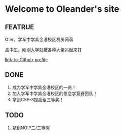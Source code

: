 # Welcome to Oleander's site

## FEATRUE

OIer，学军中学紫金港校区机房蒟蒻

高中生，刚刚入学就被各种大佬吊起来打

[link-to-Github-profile](https://github.com/oleanderTT)

## DONE

1. 成为学军中学紫金港校区的一员！
2. 加入学军中学紫金港校区的信息学竞赛团队！
3. 拿到CSP-S提高组三等奖！

## TODO

1. 拿到NOIP二/三等奖